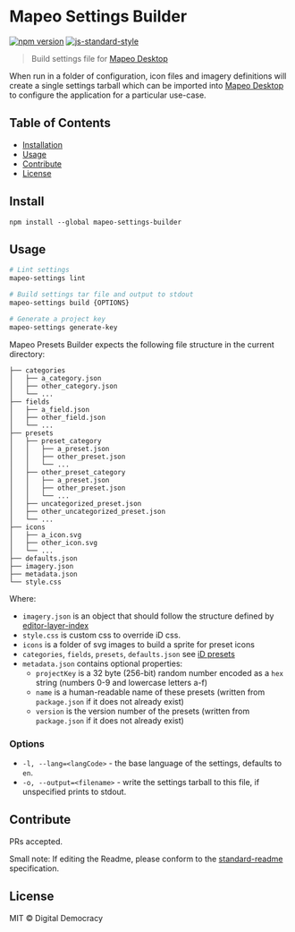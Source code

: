 # Mapeo Settings Builder

[![npm version][1]][2]
[![js-standard-style][3]][4]

[1]: https://img.shields.io/npm/v/mapeo-settings-builder.svg
[2]: https://www.npmjs.com/package/mapeo-settings-builder
[3]: https://img.shields.io/badge/code%20style-standard-brightgreen.svg
[4]: http://standardjs.com/

> Build settings file for [Mapeo Desktop](https://github.com/digidem/mapeo-desktop)

When run in a folder of configuration, icon files and imagery definitions will create a single settings tarball which can be imported into [Mapeo Desktop](https://github.com/digidem/mapeo-desktop) to configure the application for a particular use-case.

## Table of Contents

- [Installation](#installation)
- [Usage](#usage)
- [Contribute](#contribute)
- [License](#license)

## Install

```
npm install --global mapeo-settings-builder
```

## Usage

```sh
# Lint settings
mapeo-settings lint

# Build settings tar file and output to stdout
mapeo-settings build {OPTIONS}

# Generate a project key
mapeo-settings generate-key
```

Mapeo Presets Builder expects the following file structure in the current directory:

```
├── categories
│   ├── a_category.json
│   ├── other_category.json
│   └── ...
├── fields
│   ├── a_field.json
│   ├── other_field.json
│   └── ...
├── presets
│   ├── preset_category
│   │   ├── a_preset.json
│   │   ├── other_preset.json
│   │   └── ...
│   ├── other_preset_category
│   │   ├── a_preset.json
│   │   ├── other_preset.json
│   │   └── ...
│   ├── uncategorized_preset.json
│   ├── other_uncategorized_preset.json
│   └── ...
├── icons
│   ├── a_icon.svg
│   ├── other_icon.svg
│   └── ...
├── defaults.json
├── imagery.json
├── metadata.json
└── style.css
```

Where:

- `imagery.json` is an object that should follow the structure defined by [editor-layer-index](https://github.com/osmlab/editor-layer-index/blob/gh-pages/schema.json)
- `style.css` is custom css to override iD css.
- `icons` is a folder of svg images to build a sprite for preset icons
- `categories`, `fields`, `presets`, `defaults.json` see [iD presets](https://github.com/openstreetmap/iD/tree/master/data/presets)
- `metadata.json` contains optional properties:
  - `projectKey` is a 32 byte (256-bit) random number encoded as a `hex` string (numbers 0-9 and lowercase letters a-f)
  - `name` is a human-readable name of these presets (written from `package.json` if it does not already exist)
  - `version` is the version number of the presets (written from `package.json` if it does not already exist)

### Options

- `-l, --lang=<langCode>` - the base language of the settings, defaults to `en`.
- `-o, --output=<filename>` - write the settings tarball to this file, if unspecified prints to stdout.

## Contribute

PRs accepted.

Small note: If editing the Readme, please conform to the [standard-readme](https://github.com/RichardLitt/standard-readme) specification.

## License

MIT © Digital Democracy

